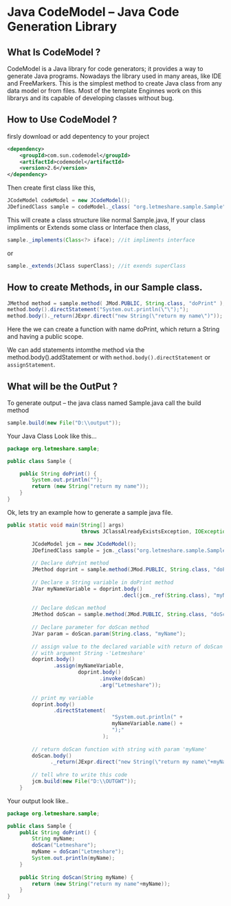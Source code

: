 # Java CodeModel – Java Code Generation Library

## What Is CodeModel ?

CodeModel is a Java library for code generators; it provides a way to generate 
Java programs.  Nowadays the library used in many areas, like IDE and FreeMarkers.
This is the simplest method to create Java class from any data model or from files.
Most of the template Enginnes work on this librarys and its capable of developing 
classes without bug.

## How to Use CodeModel ?

firsly download or add depentency to your project

```xml
<dependency>
    <groupId>com.sun.codemodel</groupId>
    <artifactId>codemodel</artifactId>
    <version>2.6</version>
</dependency>
```
            
Then create first class like this,

```java
JCodeModel codeModel = new JCodeModel();
JDefinedClass sample = codeModel._class( "org.letmeshare.sample.Sample" );
```

This will create a class structure like normal Sample.java,
If your class impliments or Extends some class or Interface then class,

```java
sample._implements(Class<?> iface); //it impliments interface
```

or

```java
sample._extends(JClass superClass); //it exends superClass
```

## How to create Methods, in our Sample class.

```java
JMethod method = sample.method( JMod.PUBLIC, String.class, "doPrint" );
method.body().directStatement("System.out.println(\"\");");
method.body()._return(JExpr.direct("new String(\"return my name\")"));
```
        
Here the we can create a function with name doPrint, which return a String and 
having a public scope.

We can add statements intomthe method via the method.body().addStatement or with 
`method.body().directStatement` or `assignStatement`.

## What will be the OutPut ?

To generate output – the java class named Sample.java call the build method

```java
sample.build(new File("D:\\output"));
```

Your Java Class Look like this…

```java
package org.letmeshare.sample;

public class Sample {

    public String doPrint() {
        System.out.println("");
        return (new String("return my name"));
    }
}
```

Ok, lets try an example how to generate a sample java file.

```java
public static void main(String[] args) 
                        throws JClassAlreadyExistsException, IOException {

        JCodeModel jcm = new JCodeModel();
        JDefinedClass sample = jcm._class("org.letmeshare.sample.Sample");
        
        // Declare doPrint method
        JMethod doprint = sample.method(JMod.PUBLIC, String.class, "doPrint");
        
        // Declare a String variable in doPrint method
        JVar myNameVariable = doprint.body()
                                     .decl(jcm._ref(String.class), "myName");
        
        // Declare doScan method
        JMethod doScan = sample.method(JMod.PUBLIC, String.class, "doScan");
        
        // Declare parameter for doScan method
        JVar param = doScan.param(String.class, "myName");
        
        // assign value to the declared variable with return of doScan 
        // with argument String -'Letmeshare'
        doprint.body()
               .assign(myNameVariable, 
                       doprint.body()
                              .invoke(doScan)
                              .arg("Letmeshare"));
        
        // print my variable
        doprint.body()
               .directStatement(  
                                  "System.out.println(" + 
                                  myNameVariable.name() + 
                                  ");"
                               );
        
        // return doScan function with string with param 'myName'
        doScan.body()
              ._return(JExpr.direct("new String(\"return my name\"+myName)"));
        
        // tell whre to write this code
        jcm.build(new File("D:\\OUTGWT"));
    }
```
    
Your output look like..

```java
package org.letmeshare.sample;

public class Sample {
    public String doPrint() {
        String myName;
        doScan("Letmeshare");
        myName = doScan("Letmeshare");
        System.out.println(myName);
    }
 
    public String doScan(String myName) {
        return (new String("return my name"+myName));
    }
}
```
